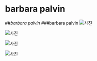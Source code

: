 # **barbara palvin**
##*barbara palvin*
###barbara palvin
![사진](https://encrypted-tbn0.gstatic.com/images?q=tbn:ANd9GcSeTvrUiI78dBIaGVQkLvXXcrQOamo9Lcc0kwkzSFFO33cLc-KR)

![사진](https://encrypted-tbn2.gstatic.com/images?q=tbn:ANd9GcQ-85lDW7o1f_YPvT6z4NBK_dlvE-WdZEC_-dl9T9PCcSQ611fq2g)

![사진](http://www.theplace2.ru/archive/barbara_palvin/img/Barbara_Palvin1.jpg)

[![사진](http://www.edges.co.kr/wp-content/uploads/2014/08/0e882565-5c82-4001-bc66-33ffdebda074_20140730122218038.jpg)](https://www.youtube.com/watch?v=Jb2R6eb3n0g)

